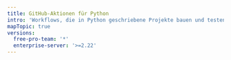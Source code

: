 ```yaml
---
title: GitHub-Aktionen für Python
intro: 'Workflows, die in Python geschriebene Projekte bauen und testen.'
mapTopic: true
versions:
  free-pro-team: '*'
  enterprise-server: '>=2.22'
---
```


